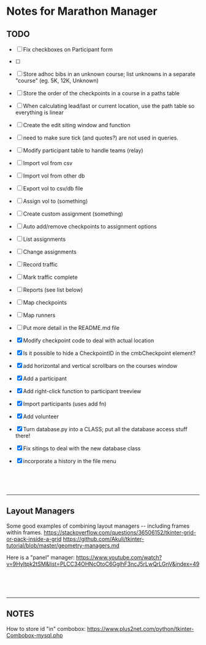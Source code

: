 # Notes for Marathon Manager

## TODO
- [ ] Fix checkboxes on Participant form
- [ ] 


- [ ] Store adhoc bibs in an unknown course; list unknowns in a separate "course" (eg. 5K, 12K, Unknown)
- [ ] Store the order of the checkpoints in a course in a paths table
- [ ] When calculating lead/last or current location, use the path table so everything is linear


- [ ] Create the edit siting window and function
- [ ] need to make sure tick (and quotes?) are not used in queries.
- [ ] Modify participant table to handle teams (relay)

- [ ] Import vol from csv 
- [ ] Import vol from other db
- [ ] Export vol to csv/db file
- [ ] Assign vol to (something)
- [ ] Create custom assignment (something)

- [ ] Auto add/remove checkpoints to assignment options
- [ ] List assignments
- [ ] Change assignments

- [ ] Record traffic
- [ ] Mark traffic complete

- [ ] Reports (see list below)
- [ ] Map checkpoints
- [ ] Map runners

- [ ] Put more detail in the README.md file


- [x] Modify checkpoint code to deal with actual location
- [x] Is it possible to hide a CheckpointID in the cmbCheckpoint element?
- [x] add horizontal and vertical scrollbars on the courses window
- [x] Add a participant
- [x] Add right-click function to participant treeview
- [x] Import participants (uses add fn)
- [x] Add volunteer
- [x] Turn database.py into a CLASS; put all the database access stuff there!
- [x] Fix sitings to deal with the new database class
- [x] incorporate a history in the file menu



<br />
<br />
<br />

***
## Layout Managers
Some good examples of combining layout managers -- including frames within frames.
https://stackoverflow.com/questions/36506152/tkinter-grid-or-pack-inside-a-grid
https://github.com/Akuli/tkinter-tutorial/blob/master/geometry-managers.md  

Here is a "panel" manager: https://www.youtube.com/watch?v=9Hyltpk2tSM&list=PLCC34OHNcOtoC6GglhF3ncJ5rLwQrLGnV&index=49


<br />
<br />
<br />

***
## NOTES

How to store id "in" combobox: https://www.plus2net.com/python/tkinter-Combobox-mysql.php
 

